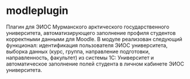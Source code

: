 # modleplugin

Плагин для ЭИОС Мурманского арктического государственного университета, автоматизирующего заполнение профиля студентов корректными данными для Moodle.
В модуле реализован следующий функционал: идентификация пользователя ЭИОС университета, выборка данных (курс, группа, направление подготовки, направленность, факультет) из системы 1С: Университет и автоматическое заполнение полей студента в личном кабинете ЭИОС университета.
